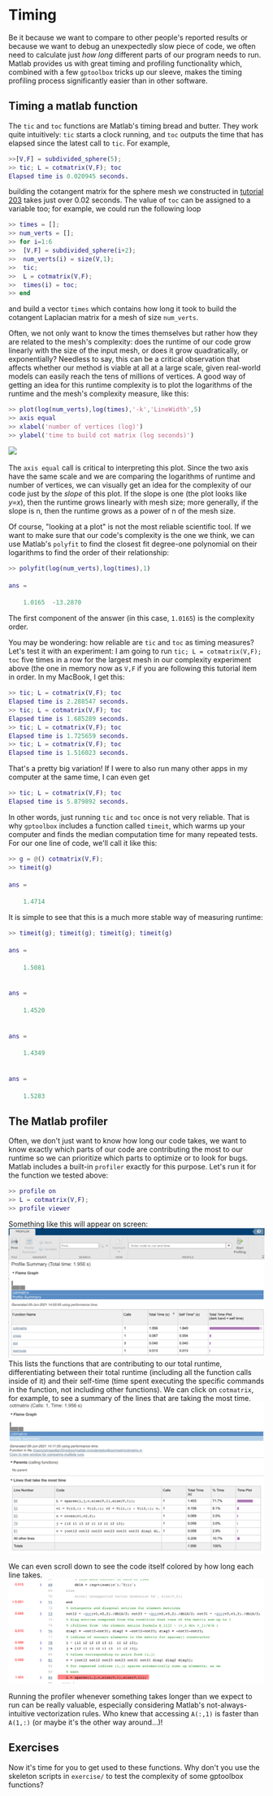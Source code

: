 # Timing

Be it because we want to compare to other people's reported results or because we want to debug an unexpectedly slow piece of code, we often need to calculate just *how long* different parts of our program needs to run. Matlab provides us with great timing and profiling functionality which, combined with a few `gptoolbox` tricks up our sleeve, makes the timing profiling process significantly easier than in other software.

## Timing a matlab function

The `tic` and `toc` functions are Matlab's timing bread and butter. They work quite intuitively: `tic` starts a clock running, and `toc` outputs the time that has elapsed since the latest call to `tic`. For example,
```MATLAB
>>[V,F] = subdivided_sphere(5);
>> tic; L = cotmatrix(V,F); toc
Elapsed time is 0.020945 seconds.
```
building the cotangent matrix for the sphere mesh we constructed in [tutorial 203](../203_basic_mesh_modeling) takes just over 0.02 seconds. The value of `toc` can be assigned to a variable too; for example, we could run the following loop
```MATLAB
>> times = [];
>> num_verts = [];
>> for i=1:6
>>  [V,F] = subdivided_sphere(i+2);
>>  num_verts(i) = size(V,1);
>>  tic;
>>  L = cotmatrix(V,F);
>>  times(i) = toc;
>> end
```
and build a vector `times` which contains how long it took to build the cotangent Laplacian matrix for a mesh of size `num_verts`. 

Often, we not only want to know the times themselves but rather how they are related to the mesh's complexity: does the runtime of our code grow linearly with the size of the input mesh, or does it grow quadratically, or exponentially? Needless to say, this can be a critical observation that affects whether our method is viable at all at a large scale, given real-world models can easily reach the tens of millions of vertices. A good way of getting an idea for this runtime complexity is to plot the logarithms of the runtime and the mesh's complexity measure, like this:

```MATLAB
>> plot(log(num_verts),log(times),'-k','LineWidth',5)
>> axis equal
>> xlabel('number of vertices (log)')
>> ylabel('time to build cot matrix (log seconds)')
```
![](times.png)

The `axis equal` call is critical to interpreting this plot. Since the two axis have the same scale and we are comparing the logarithms of runtime and number of vertices, we can visually get an idea for the complexity of our code just by the *slope* of this plot. If the slope is one (the plot looks like *y=x*), then the runtime grows linearly with mesh size; more generally, if the slope is n, then the runtime grows as a power of n of the mesh size.

Of course, "looking at a plot" is not the most reliable scientific tool. If we want to make sure that our code's complexity is the one we think, we can use Matlab's `polyfit` to find the closest fit degree-one polynomial on their logarithms to find the order of their relationship:
```MATLAB
>> polyfit(log(num_verts),log(times),1)

ans =

    1.0165  -13.2870
```
The first component of the answer (in this case, `1.0165`) is the complexity order.

You may be wondering: how reliable are `tic` and `toc` as timing measures? Let's test it with an experiment: I am going to run `tic; L = cotmatrix(V,F); toc` five times in a row for the largest mesh in our complexity experiment above (the one in memory now as `V,F` if you are following this tutorial item in order. In my MacBook, I get this:

```MATLAB
>> tic; L = cotmatrix(V,F); toc
Elapsed time is 2.288547 seconds.
>> tic; L = cotmatrix(V,F); toc
Elapsed time is 1.685289 seconds.
>> tic; L = cotmatrix(V,F); toc
Elapsed time is 1.725659 seconds.
>> tic; L = cotmatrix(V,F); toc
Elapsed time is 1.516023 seconds.
```

That's a pretty big variation! If I were to also run many other apps in my computer at the same time, I can even get
```MATLAB
>> tic; L = cotmatrix(V,F); toc
Elapsed time is 5.879892 seconds.
```

In other words, just running `tic` and `toc` once is not very reliable. That is why `gptoolbox` includes a function called `timeit`, which warms up your computer and finds the median computation time for many repeated tests. For our one line of code, we'll call it like this:
```MATLAB
>> g = @() cotmatrix(V,F);
>> timeit(g)

ans =

    1.4714
```
It is simple to see that this is a much more stable way of measuring runtime:
```MATLAB
>> timeit(g); timeit(g); timeit(g); timeit(g)

ans =

    1.5081


ans =

    1.4520


ans =

    1.4349


ans =

    1.5283
```


## The Matlab profiler

Often, we don't just want to know how long our code takes, we want to know exactly which parts of our code are contributing the most to our runtime so we can prioritize which parts to optimize or to look for bugs. Matlab includes a built-in `profiler` exactly for this purpose. Let's run it for the function we tested above:
```MATLAB
>> profile on
>> L = cotmatrix(V,F);
>> profile viewer
```
Something like this will appear on screen:
![](assets/profiler.png)
This lists the functions that are contributing to our total runtime, differentiating between their total runtime (including all the function calls inside of it) and their self-time (time spent executing the specific commands in the function, not including other functions). We can click on `cotmatrix`, for example, to see a summary of the lines that are taking the most time.
![](assets/profiler-lines.png)

We can even scroll down to see the code itself colored by how long each line takes.
![](assets/profiler-code.png)

Running the profiler whenever something takes longer than we expect to run can be really valuable, especially considering Matlab's not-always-intuitive vectorization rules. Who knew that accessing `A(:,1)` is faster than `A(1,:)` (or maybe it's the other way around...)!


## Exercises

Now it's time for you to get used to these functions. Why don't you use the skeleton scripts in `exercise/` to test the complexity of some gptoolbox functions?

